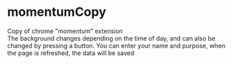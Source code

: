 # momentumCopy
Copy of chrome "momentum" extension
<br>
The background changes depending on the time of day, and can also be changed by pressing a button. You can enter your name and purpose, when the page is refreshed, the data will be saved
